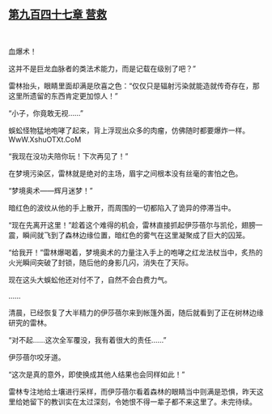 ## [第九百四十七章 营救](https://www.xxbiquge.com/11_11222/9033927.html)
﻿

  血爆术！

  这并不是巨龙血脉者的类法术能力，而是记载在级别了吧？”

  雷林抬头，眼睛里面却满是欣喜之色：“仅仅只是辐射污染就能造就传奇存在，那这里所遗留的东西肯定更加惊人！”

  “小子，你竟敢无视……”

  蜈蚣怪物猛地咆哮了起来，背上浮现出众多的肉瘤，仿佛随时都要爆炸一样。WwW.XshuOTXt.CoM

  “我现在没功夫陪你玩！下次再见了！”

  在梦境污染区，雷林就是绝对的主场，眉宇之间根本没有丝毫的害怕之色。

  “梦境奥术——辉月迷梦！”

  暗红色的波纹从他的手上散开，而周围的一切都陷入了诡异的停滞当中。

  “现在先离开这里！”趁着这个难得的机会，雷林直接抓起伊莎蓓尔与凯伦，翅膀一震，瞬间就飞到了森林边缘位置，暗红色的雾气在这里凝聚成了巨大的囚笼。

  “给我开！”雷林爆喝着，梦境奥术的力量注入手上的咆哮之红龙法杖当中，炙热的火光瞬间突破了封锁，随后他的身影几闪，消失在了天际。

  现在这头大蜈蚣他还对付不了，自然不会白费力气。

  ……

  清晨，已经恢复了大半精力的伊莎蓓尔来到帐篷外面，随后就看到了正在树林边缘研究的雷林。

  “对不起……这次全军覆没，我有着很大的责任……”

  伊莎蓓尔咬牙道。

  “这次是真的意外，即使换成其他人结果也会同样如此！”

  雷林专注地给土壤进行采样，而伊莎蓓尔看着森林的眼睛当中则满是恐惧，昨天这里给她留下的教训实在太过深刻，令她恨不得一辈子都不来这里了。未完待续。
